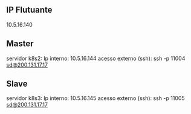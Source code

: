 ## IP Flutuante
10.5.16.140

## Master
servidor k8s2:
Ip interno: 10.5.16.144
acesso externo (ssh): ssh -p 11004 sd@200.131.17.17

## Slave
servidor k8s3:
Ip interno: 10.5.16.145
acesso externo (ssh): ssh -p 11005 sd@200.131.17.17